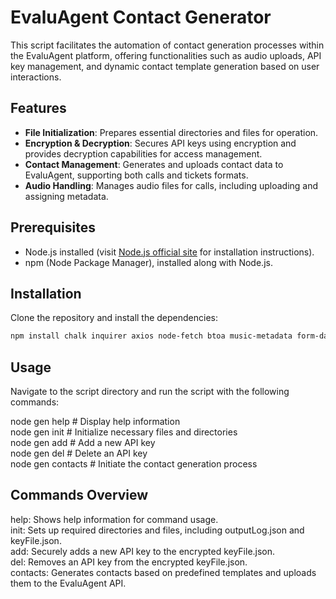 # EvaluAgent Contact Generator

This script facilitates the automation of contact generation processes within the EvaluAgent platform, offering functionalities such as audio uploads, API key management, and dynamic contact template generation based on user interactions.

## Features

- **File Initialization**: Prepares essential directories and files for operation.
- **Encryption & Decryption**: Secures API keys using encryption and provides decryption capabilities for access management.
- **Contact Management**: Generates and uploads contact data to EvaluAgent, supporting both calls and tickets formats.
- **Audio Handling**: Manages audio files for calls, including uploading and assigning metadata.

## Prerequisites

- Node.js installed (visit [Node.js official site](https://nodejs.org) for installation instructions).
- npm (Node Package Manager), installed along with Node.js.

## Installation

Clone the repository and install the dependencies:

```bash
npm install chalk inquirer axios node-fetch btoa music-metadata form-data
```
## Usage

Navigate to the script directory and run the script with the following commands:

node gen help         # Display help information<br>
node gen init         # Initialize necessary files and directories<br>
node gen add <contract name> <api key> # Add a new API key<br>
node gen del <contract name> # Delete an API key<br>
node gen contacts     # Initiate the contact generation process<br>

## Commands Overview

help: Shows help information for command usage.<br>
init: Sets up required directories and files, including outputLog.json and keyFile.json.<br>
add: Securely adds a new API key to the encrypted keyFile.json.<br>
del: Removes an API key from the encrypted keyFile.json.<br>
contacts: Generates contacts based on predefined templates and uploads them to the EvaluAgent API.
